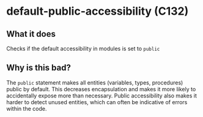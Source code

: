 # default-public-accessibility (C132)
## What it does
Checks if the default accessibility in modules is set to `public`

## Why is this bad?
The `public` statement makes all entities (variables, types, procedures)
public by default. This decreases encapsulation and makes it more likely to
accidentally expose more than necessary. Public accessibility also makes
it harder to detect unused entities, which can often be indicative of
errors within the code.